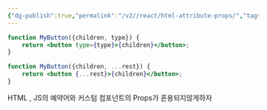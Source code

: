 ```yaml
---
{"dg-publish":true,"permalink":"/v2//react/html-attribute-props/","tags":["React","Props"],"noteIcon":""}
---
```


```jsx
function MyButton({children, type}) {
	return <button type={type}>{children}</button>;
}
```

```jsx
function MyButton({children, ...rest}) {
	return <button {...rest}>{children}</button>;
}
```


HTML , JS의 예약어와
커스텀 컴포넌트의 Props가 혼용되지않게하자